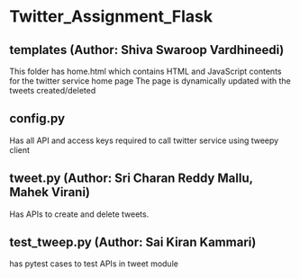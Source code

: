 # Twitter_Assignment_Flask

## templates (Author: Shiva Swaroop Vardhineedi)

This folder has home.html which contains HTML and JavaScript contents for the twitter service home page
The page is dynamically updated with the tweets created/deleted

## config.py

Has all API and access keys required to call twitter service using tweepy client

## tweet.py (Author: Sri Charan Reddy Mallu, Mahek Virani)

Has APIs to create and delete tweets.

## test_tweep.py (Author: Sai Kiran Kammari)

has pytest cases to test APIs in tweet module
